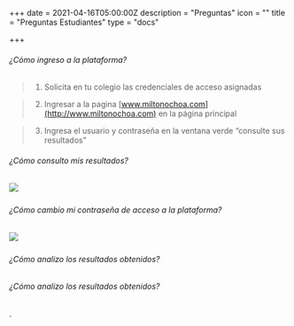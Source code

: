 +++
date = 2021-04-16T05:00:00Z
description = "Preguntas"
icon = ""
title = "Preguntas Estudiantes"
type = "docs"

+++
###### ¿Cómo ingreso a la plataforma?

> 1. Solicita en tu colegio las credenciales de acceso asignadas

> 2. Ingresar a la pagina [www.miltonochoa.com](http://www.miltonochoa.com) en la página principal

> 3. Ingresa el usuario y contraseña en la ventana verde “consulte sus resultados”

###### ¿Cómo consulto mis resultados?

##### ![](/uploads/listado-notasestudiante.gif)

###### ¿Cómo cambio mi contraseña de acceso a la plataforma?

##### ![](/uploads/cambia-contrasena.gif)

##### 

###### ¿Cómo analizo los resultados obtenidos?

###### ¿Cómo analizo los resultados obtenidos?

.
